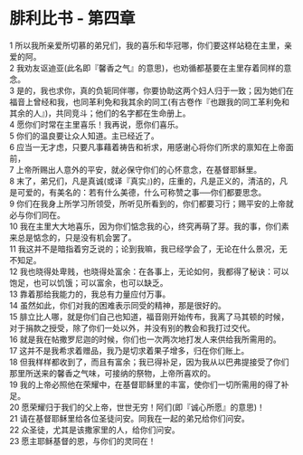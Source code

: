 # 腓利比书 - 第四章
  
 1 所以我所亲爱所切慕的弟兄们，我的喜乐和华冠哪，你们要这样站稳在主里，亲爱的阿。  
 2 我劝友讴迪亚(此名即『馨香之气』的意思)，也劝循都基要在主里存着同样的意念。  
 3 是的，我也求你，真的负轭同伴哪，你要协助这两个妇人归于一致；因为她们在福音上曾经和我，也同革利免和我其余的同工(有古卷作『也跟我的同工革利免和其余的人』)，共同竞斗；他们的名字都在生命册上。  
 4 愿你们时常在主里喜乐！我再说，愿你们喜乐。  
 5 你们的温良要让众人知道。主已经近了。  
 6 应当一无才虑，只要凡事藉着祷告和祈求，用感谢心将你们所求的禀知在上帝面前，  
 7 上帝所赐出人意外的平安，就必保守你们的心怀意念，在基督耶稣里。  
 8 末了，弟兄们，凡是真诚(或译『真实』)的，庄重的，凡是正义的，清洁的，凡是可爱的，有美名的：若有什么美德，什么可称赞之事──你们都要思念。  
 9 你们在我身上所学习所领受，所听见所看到的，你们都要习行；赐平安的上帝就必与你们同在。  
 10 我在主里大大地喜乐，因为你们惦念我的心，终究再萌了芽。我的事，你们素来总是惦念的，只是没有机会罢了。  
 11 我这并不是暗指着穷乏说的；论到我嘛，我已经学会了，无论在什么景况，无不知足。  
 12 我也晓得处卑贱，也晓得处富余：在各事上，无论如何，我都得了秘诀：可以饱足，也可以饥饿；可以富余，也可以缺乏。  
 13 靠着那给我能力的，我总有力量应付万事。  
 14 虽然如此，你们对我的困难表示同受的精神，那是很好的。  
 15 腓立比人哪，就是你们自己也知道，福音刚开始传布，我离了马其顿的时候，对于捐款之授受，除了你们一处以外，并没有别的教会和我打过交代。  
 16 就是我在帖撒罗尼迦的时候，你们也一次两次地打发人来供给我所需用的。  
 17 这并不是我希求着赠品，我乃是切求着果子增多，归在你们账上。  
 18 但我样样都收到了，而且有富余；我已得补足，因为我从以巴弗提接受了你们那里所送来的馨香之气味，可接纳的祭物，上帝所喜欢的。  
 19 我的上帝必照他在荣耀中，在基督耶稣里的丰富，使你们一切所需用的得了补足。  
 20 愿荣耀归于我们的父上帝，世世无穷！阿们(即『诚心所愿』的意思)！  
 21 请在基督耶稣里给各位圣徒问安。同我在一起的弟兄给你们问安。  
 22 众圣徒，尤其是该撒家里的人，给你们问安。  
 23 愿主耶稣基督的恩，与你们的灵同在！